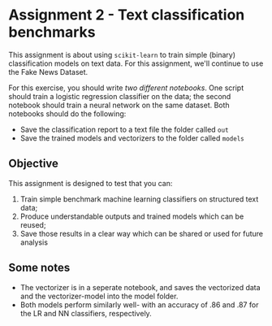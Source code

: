 # Assignment 2 - Text classification benchmarks

This assignment is about using ```scikit-learn``` to train simple (binary) classification models on text data. For this assignment, we'll continue to use the Fake News Dataset.

For this exercise, you should write *two different notebooks*. One script should train a logistic regression classifier on the data; the second notebook should train a neural network on the same dataset. Both notebooks should do the following:

- Save the classification report to a text file the folder called ```out```
- Save the trained models and vectorizers to the folder called ```models```

## Objective

This assignment is designed to test that you can:

1. Train simple benchmark machine learning classifiers on structured text data;
2. Produce understandable outputs and trained models which can be reused;
3. Save those results in a clear way which can be shared or used for future analysis

## Some notes
- The vectorizer is in a seperate notebook, and saves the vectorized data and the vectorizer-model into the model folder.
- Both models perform similarly well- with an accuracy of .86 and .87 for the LR and NN classifiers, respectively.
